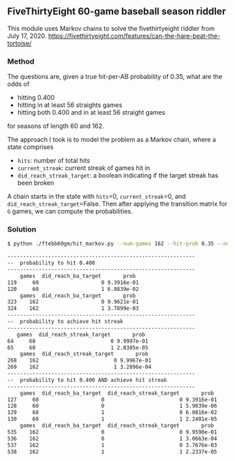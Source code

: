 
## FiveThirtyEight 60-game baseball season riddler

This module uses Markov chains to solve the fivethirtyeight riddler from 
July 17, 2020. https://fivethirtyeight.com/features/can-the-hare-beat-the-tortoise/

### Method

The questions are, given a true hit-per-AB probability of 0.35, 
 what are the odds of 
 
 * hitting 0.400
 * hitting in at least 56 straights games
 * hitting both 0.400 and in at least 56 straight games
 
 for seasons of length 60 and 162.
 
 The approach I took is to model the problem as 
 a Markov chain, where a state comprises
 
 * `hits`: number of total hits
 * `current_streak`: current streak of games hit in
 * `did_reach_streak_target`: a boolean indicating if the target streak has been broken
 
 A chain starts in the state with `hits`=0, `current_streak`=0,
 and `did_reach_streak_target`=False. Then after applying the 
 transition matrix for `G` games, we can compute the probabilities.
 
 ### Solution
 
 ```bash
$ python ./ftebb60gm/hit_markov.py --num-games 162 --hit-prob 0.35 --num-abs 4 --streak-target 56 --ba-target 0.35 --game-checks 60 162

------------------------------------------------------------
--  probability to hit 0.400
------------------------------------------------------------
     games  did_reach_ba_target       prob
119     60                    0 9.3916e-01
120     60                    1 6.0839e-02
     games  did_reach_ba_target       prob
323    162                    0 9.9621e-01
324    162                    1 3.7899e-03
------------------------------------------------------------
--  probability to achieve hit streak
------------------------------------------------------------
    games  did_reach_streak_target       prob
64     60                        0 9.9997e-01
65     60                        1 2.8305e-05
     games  did_reach_streak_target       prob
268    162                        0 9.9967e-01
269    162                        1 3.2896e-04
------------------------------------------------------------
--  probability to hit 0.400 AND achieve hit streak
------------------------------------------------------------
     games  did_reach_ba_target  did_reach_streak_target       prob
127     60                    0                        0 9.3916e-01
128     60                    0                        1 5.9039e-06
129     60                    1                        0 6.0816e-02
130     60                    1                        1 2.2401e-05
     games  did_reach_ba_target  did_reach_streak_target       prob
535    162                    0                        0 9.9590e-01
536    162                    0                        1 3.0663e-04
537    162                    1                        0 3.7676e-03
538    162                    1                        1 2.2337e-05

```